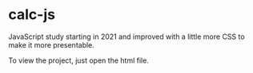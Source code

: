 # calc-js

JavaScript study starting in 2021 and improved with a little more CSS to make it more presentable.

To view the project, just open the html file.
